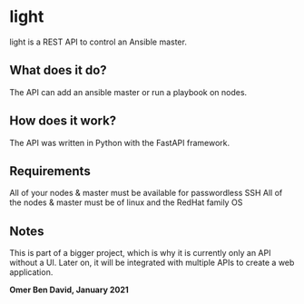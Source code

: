 # light
light is a REST API to control an Ansible master.
## What does it do?
The API can add an ansible master or run a playbook on nodes.

## How does it work?
The API was written in Python with the FastAPI framework.

## Requirements
All of your nodes & master must be available for passwordless SSH
All of the nodes & master must be of linux and the RedHat family OS
## Notes
This is part of a bigger project, which is why it is currently only an API without a UI.
Later on, it will be integrated with multiple APIs to create a web application.

<b>Omer Ben David, January 2021<b>
